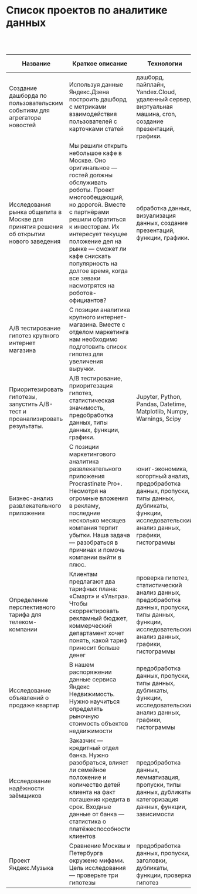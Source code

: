 # Список проектов по аналитике данных

<br>
<br>

| Название | Краткое описание | Технологии | Инструменты, библиотеки | Ссыкла на репозиторий |
 --- | --- | --- |--- | --- 
Создание дашборда по пользовательским событиям для агрегатора новостей     | Используя данные Яндекс.Дзена построить дашборд с метриками взаимодействия пользователей с карточками статей | дашборд, пайплайн, Yandex.Cloud, удаленный сервер, виртуальная машина, cron, создание презентаций, графики. | Tableau, Jupyter, PowerPoint, Python, Pandas, SQLalchemy | [Ссылка](https://github.com/EvgenKarasev/Creating-a-custom-event-dashboard-for-an-aggregator-news)
Исследования рынка общепита в Москве для принятия решения об открытии нового заведения | Мы решили открыть небольшое кафе в Москве. Оно оригинальное — гостей должны обслуживать роботы. Проект многообещающий, но дорогой. Вместе с партнёрами решили обратиться к инвесторам. Их интересует текущее положение дел на рынке — сможет ли кафе снискать популярность на долгое время, когда все зеваки насмотрятся на роботов-официантов? | обработка данных, визуализация данных, создание презентаций, функции, графики. | Jupyter, Python, Pandas, Re, Matplotlib, Numpy, Seaborn | [Ссылка](https://github.com/EvgenKarasev/catering-market-research-in-moscow)
A/B тестирование гипотез крупного интернет магазина | С позиции аналитика крупного интернет-магазина. Вместе с отделом маркетинга нам необходимо подготовить список гипотез для увеличения выручки.
Приоритезировать гипотезы, запустить A/B-тест и проанализировать результаты. | A/B тестирование, приоритезация гипотез, статистическая значимость, предобработка данных, типы данных, функции, графики. | Jupyter, Python, Pandas, Datetime, Matplotlib, Numpy, Warnings, Scipy |[Ссылка](https://github.com/EvgenKarasev/A-B-testing-hypotheses-of-a-large-online-store)
Бизнес-анализ развлекательного приложения | С позиции маркетингового аналитика развлекательного приложения Procrastinate Pro+. Несмотря на огромные вложения в рекламу, последние несколько месяцев компания терпит убытки. Наша задача — разобраться в причинах и помочь компании выйти в плюс. | юнит-экономика, когортный анализ, предобработка данных, пропуски, типы данных, дубликаты, функции, исследовательский анализ данных, графики, гистограммы | Jupyter, Python, Pandas, Datetime, Matplotlib, Numpy | [Ссылка](https://github.com/EvgenKarasev/entertainment-application-business-analysis)
Определение перспективного тарифа для телеком-компании | Клиентам предлагают два тарифных плана: «Смарт» и «Ультра». Чтобы скорректировать рекламный бюджет, коммерческий департамент хочет понять, какой тариф приносит больше денег | проверка гипотез, статистический анализ данных, предобработка данных, пропуски, типы данных, функции, исследовательский анализ данных, графики, гистограммы | Jupyter, Python, Pandas, Scipy, Matplotlib, Numpy, Seaborn | [Ссылка](https://github.com/EvgenKarasev/determining-the-tariff-for-a-telecom-company)
Исследование объявлений о продаже квартир | В нашем распоряжении данные сервиса Яндекс Недвижимость. Нужно научиться определять рыночную стоимость объектов недвижимости | предобработка данных, пропуски, типы данных, дубликаты, функции, исследовательский анализ данных, графики, гистограммы | Jupyter, Python, Pandas, IPython, Matplotlib, Numpy, Seaborn | [Ссылка](https://github.com/EvgenKarasev/research-of-advertisements-for-the-sale-of-apartments)
Исследование надёжности заёмщиков | Заказчик — кредитный отдел банка. Нужно разобраться, влияет ли семейное положение и количество детей клиента на факт погашения кредита в срок. Входные данные от банка — статистика о платёжеспособности клиентов | предобработка данных, лемматизация, пропуски, типы данных, дубликаты, категоризация данных, функции, зависимости | Jupyter, Python, Pandas, Pymystem3, Collections | [Ссылка](https://github.com/EvgenKarasev/borrower-reliability-study)
Проект Яндекс.Музыка | Сравнение Москвы и Петербурга окружено мифами. Цель исследования — проверьте три гипотезы | предобработка данных, пропуски, заголовки, дубликаты, функции, проверка гипотез | Jupyter, Python, Pandas | [Ссылка](https://github.com/EvgenKarasev/project_1_python_jupyter_analytics)
